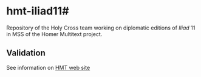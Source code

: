 # hmt-iliad11#

Repository of the Holy Cross team working on diplomatic editions of *Iliad* 11 in MSS of the Homer Multitext project.

## Validation ##

See information on [HMT web site](http://www.homermultitext.org/hmt-docs/guides/)
